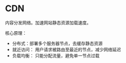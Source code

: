 # CDN

内容分发网络。加速网站静态资源加载速度。

核心原理：
- 分布式：部署多个服务器节点，去缓存静态资源
- 就近访问： 用户请求被路由至最近的节点，减少网络延迟
- 负载均衡： 只能分配流量，避免单一节点过载